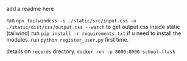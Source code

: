 add a readme here

run `npx tailwindcss -i ./static/src/input.css -o ./static/dist/css/output.css --watch` to get output.css inside static (tailwind)
run `pip install -r requirements.txt` if u need to install the modules.
run `python register_user.py` first time.

details on `records` drectory.
`docker run -p 8000:8000 school-flask`